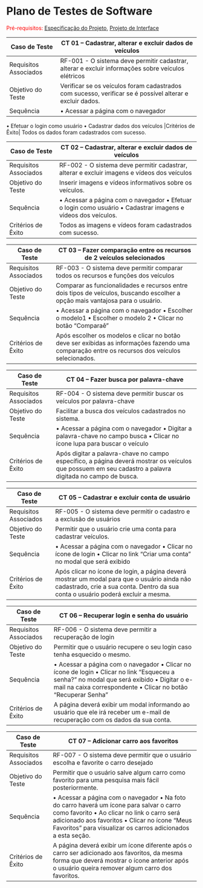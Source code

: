 # Plano de Testes de Software

<span style="color:red">Pré-requisitos: <a href="2-Especificação do Projeto.md"> Especificação do Projeto</a></span>, <a href="3-Projeto de Interface.md"> Projeto de Interface</a>

|Caso de Teste| CT 01 – Cadastrar, alterar e excluir dados de veículos  |
|--|--|
|Requisitos Associados| RF-001 - O sistema deve permitir cadastrar, alterar e excluir informações sobre veículos elétricos|
|Objetivo do Teste| Verificar se os veículos foram cadastrados com sucesso, verificar se é possível alterar e excluir dados.
|Sequência| • Acessar a página com o navegador 
• Efetuar o login como usuário 
• Cadastrar dados dos veículos
|Critérios de Êxito| Todos os dados foram cadastrados com sucesso.

|Caso de Teste| CT 02 – Cadastrar, alterar e excluir dados de veículos  |
|--|--|
|Requisitos Associados| RF-002 - O sistema deve permitir cadastrar, alterar e excluir imagens e vídeos dos veículos |
|Objetivo do Teste| Inserir imagens e vídeos informativos sobre os veículos.
|Sequência| • Acessar a página com o navegador • Efetuar o login como usuário • Cadastrar imagens e vídeos dos veículos.
|Critérios de Êxito| Todos as imagens e vídeos foram cadastrados com sucesso.

|Caso de Teste|CT 03 – Fazer comparação entre os recursos de 2 veículos selecionados |
|--|--|
|Requisitos Associados| RF-003 - O sistema deve permitir comparar todos os recursos e funções dos veículos |
|Objetivo do Teste| Comparar as funcionalidades e recursos entre dois tipos de veículos, buscando escolher a opção mais vantajosa para o usuário.
|Sequência| • Acessar a página com o navegador • Escolher o modelo1 • Escolher o modelo 2 • Clicar no botão “Comparaê”
|Critérios de Êxito| Após escolher os modelos e clicar no botão deve ser exibidas as informações fazendo uma comparação entre os recursos dos veículos selecionados.

|Caso de Teste| CT 04 – Fazer busca por palavra-chave |
|--|--|
|Requisitos Associados| RF-004 - O sistema deve permitir buscar os veículos por palavra-chave |
|Objetivo do Teste| Facilitar a busca dos veículos cadastrados no sistema.
|Sequência| • Acessar a página com o navegador • Digitar a palavra-chave no campo busca • Clicar no ícone lupa para buscar o veículo
|Critérios de Êxito| Após digitar a palavra-chave no campo específico, a página deverá mostrar os veículos que possuem em seu cadastro a palavra digitada no campo de busca.

|Caso de Teste| CT 05 – Cadastrar e excluir conta de usuário |
|--|--|
|Requisitos Associados| RF-005 - O sistema deve permitir o cadastro e a exclusão de usuários |
|Objetivo do Teste| Permitir que o usuário crie uma conta para cadastrar veículos.
|Sequência| • Acessar a página com o navegador • Clicar no ícone de login • Clicar no link “Criar uma conta” no modal que será exibido
|Critérios de Êxito| Após clicar no ícone de login, a página deverá mostrar um modal para que o usuário ainda não cadastrado, crie a sua conta. Dentro da sua conta o usuário poderá excluir a mesma.

|Caso de Teste| CT 06 – Recuperar login e senha do usuário |
|--|--|
|Requisitos Associados| RF-006 - O sistema deve permitir a recuperação de login |
|Objetivo do Teste| Permitir que o usuário recupere o seu login caso tenha esquecido o mesmo.
|Sequência| • Acessar a página com o navegador • Clicar no ícone de login • Clicar no link “Esqueceu a senha?” no modal que será exibido • Digitar o e-mail na caixa correspondente • Clicar no botão “Recuperar Senha”
|Critérios de Êxito| A página deverá exibir um modal informando ao usuário que ele irá receber um e-mail de recuperação com os dados da sua conta.

|Caso de Teste| CT 07 – Adicionar carro aos favoritos |
|--|--|
|Requisitos Associados| RF-007 - O sistema deve permitir que o usuário escolha e favorite o carro desejado |
|Objetivo do Teste| Permitir que o usuário salve algum carro como favorito para uma pesquisa mais fácil posteriormente.
|Sequência| • Acessar a página com o navegador • Na foto do carro haverá um ícone para salvar o carro como favorito • Ao clicar no link o carro será adicionado aos favoritos • Clicar no ícone “Meus Favoritos” para visualizar os carros adicionados a esta seção.
|Critérios de Êxito| A página deverá exibir um ícone diferente após o carro ser adicionado aos favoritos, da mesma forma que deverá mostrar o ícone anterior após o usuário queira remover algum carro dos favoritos.
